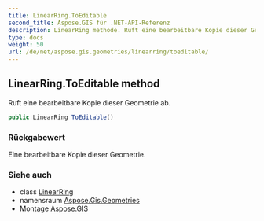 ```yaml
---
title: LinearRing.ToEditable
second_title: Aspose.GIS für .NET-API-Referenz
description: LinearRing methode. Ruft eine bearbeitbare Kopie dieser Geometrie ab.
type: docs
weight: 50
url: /de/net/aspose.gis.geometries/linearring/toeditable/
---
```

## LinearRing.ToEditable method

Ruft eine bearbeitbare Kopie dieser Geometrie ab.

```csharp
public LinearRing ToEditable()
```

### Rückgabewert

Eine bearbeitbare Kopie dieser Geometrie.

### Siehe auch

* class [LinearRing](../)
* namensraum [Aspose.Gis.Geometries](../../linearring/)
* Montage [Aspose.GIS](../../../)


